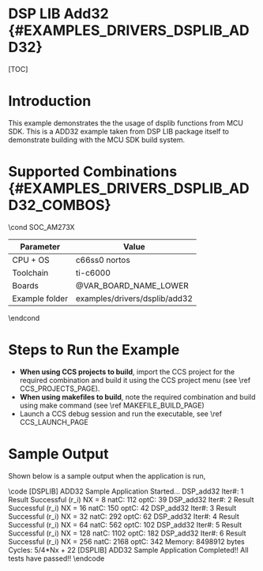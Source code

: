 # DSP LIB Add32 {#EXAMPLES_DRIVERS_DSPLIB_ADD32}

[TOC]

# Introduction

This example demonstrates the the usage of dsplib functions from MCU SDK.
This is a ADD32 example taken from DSP LIB package itself to demonstrate building with the MCU SDK build system.

# Supported Combinations {#EXAMPLES_DRIVERS_DSPLIB_ADD32_COMBOS}

\cond SOC_AM273X

 Parameter      | Value
 ---------------|-----------
 CPU + OS       | c66ss0 nortos
 Toolchain      | ti-c6000
 Boards         | @VAR_BOARD_NAME_LOWER
 Example folder | examples/drivers/dsplib/add32

\endcond

# Steps to Run the Example

- **When using CCS projects to build**, import the CCS project for the required combination
  and build it using the CCS project menu (see \ref CCS_PROJECTS_PAGE).
- **When using makefiles to build**, note the required combination and build using
  make command (see \ref MAKEFILE_BUILD_PAGE)
- Launch a CCS debug session and run the executable, see \ref CCS_LAUNCH_PAGE

# Sample Output

Shown below is a sample output when the application is run,

\code
[DSPLIB] ADD32 Sample Application Started...
DSP_add32	Iter#: 1	Result Successful (r_i)	NX = 8	natC: 112	optC: 39
DSP_add32	Iter#: 2	Result Successful (r_i)	NX = 16	natC: 150	optC: 42
DSP_add32	Iter#: 3	Result Successful (r_i)	NX = 32	natC: 292	optC: 62
DSP_add32	Iter#: 4	Result Successful (r_i)	NX = 64	natC: 562	optC: 102
DSP_add32	Iter#: 5	Result Successful (r_i)	NX = 128	natC: 1102	optC: 182
DSP_add32	Iter#: 6	Result Successful (r_i)	NX = 256	natC: 2168	optC: 342
Memory:  8498912 bytes
Cycles:  5/4*Nx + 22
[DSPLIB] ADD32 Sample Application Completed!!
All tests have passed!!
\endcode

